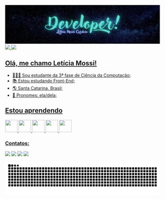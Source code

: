 <img src="Banner.jpg"/>

<div>
  <a href="https://github.com/leticiamossi">
  <img height="160em" src="https://github-readme-stats.vercel.app/api?username=leticiamossi&layout=compact&langs_count=7&theme=tokyonight"/>
  <img height="160em" src="https://github-readme-stats.vercel.app/api/top-langs/?username=leticiamossi&layout=compact&langs_count=7&theme=tokyonight"/>
</div>
  
## Olá, me chamo Letícia Mossi!

<ul style="display: inline_block">
  <li>👩🏻‍🎓 Sou estudante da 3ª fase de Ciência da Computação;</li>
  <li>📚 Estou estudando Front-End;</li>
  <li>🌎 Santa Catarina, Brasil;</li>
  <li>🦋 Pronomes: ela/dela;</li>
</ul>


## Estou aprendendo 
<div style="display: inline_block">
  <img src="https://cdn.jsdelivr.net/gh/devicons/devicon/icons/javascript/javascript-plain.svg" width="40" height="40"/> 
  <img src="https://cdn.jsdelivr.net/gh/devicons/devicon/icons/html5/html5-plain.svg" width="40" height="40"/> 
  <img src="https://cdn.jsdelivr.net/gh/devicons/devicon/icons/css3/css3-plain.svg" width="40" height="40"/> 
  <img src="https://cdn.jsdelivr.net/gh/devicons/devicon/icons/php/php-plain.svg" width="40" height="40"/>
  <img src="https://cdn.jsdelivr.net/gh/devicons/devicon/icons/git/git-original.svg" width="40" height="40"/>
 </div>

### Contatos:
<div>
  <a href="https://www.instagram.com/leticiamossi/" target="_blank"><img src="https://img.shields.io/badge/Instagram-E4405F?style=for-the-badge&logo=instagram&logoColor=white" target="_blank"></a>
  <a href = "mailto:lmossicardoso@gmail.com"><img src="https://img.shields.io/badge/Gmail-D14836?style=for-the-badge&logo=gmail&logoColor=white" target="_blank"></a>
  <a href="https://www.linkedin.com/in/leticiamossicardoso/" target="_blank"><img src="https://img.shields.io/badge/-LinkedIn-%230077B5?style=for-the-badge&logo=linkedin&logoColor=white" target="_blank"></a>   
  <a href="https://codepen.io/leticiamossi" target="_blank"><img src="https://img.shields.io/badge/Codepen-000000?style=for-the-badge&logo=codepen&logoColor=white" target="_blank" style="height: 29px;"></a>
</div>
  
 ![Snake animation](https://github.com/leticiamossi/leticiamossi/blob/output/github-contribution-grid-snake.svg)
